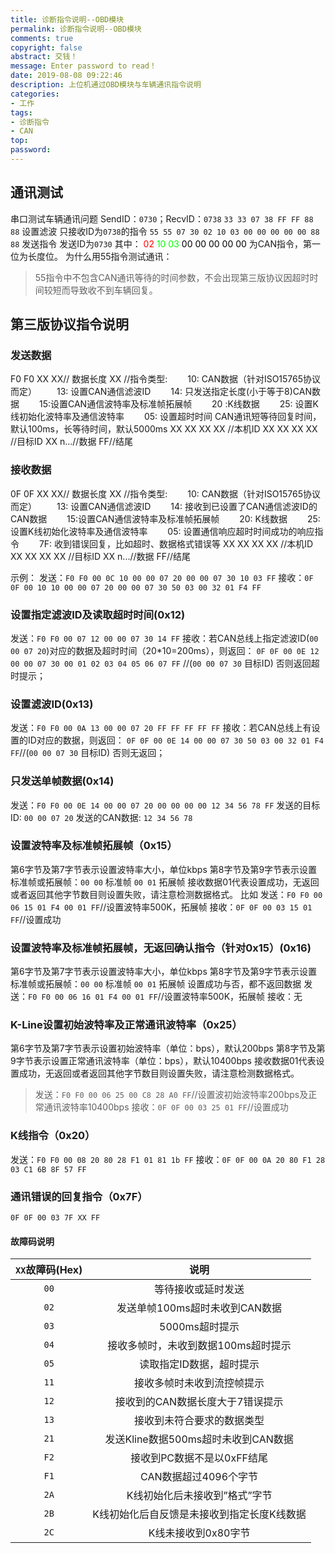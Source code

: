```yaml
---
title: 诊断指令说明--OBD模块
permalink: 诊断指令说明--OBD模块
comments: true
copyright: false
abstract: 交钱！
message: Enter password to read！
date: 2019-08-08 09:22:46
description: 上位机通过OBD模块与车辆通讯指令说明
categories:
- 工作
tags:
- 诊断指令
- CAN
top:
password:
---
```

## 通讯测试
串口测试车辆通讯问题
SendID：`0730`；RecvID：`0738`
`33 33 07 38 FF FF 88 88` 设置滤波 只接收ID为`0738`的指令
`55 55 07 30 02 10 03 00 00 00 00 00 88 88` 发送指令 发送ID为`0730`
其中：<font color="#FF0000"> 02 </font> <font color="#00FF00"> 10 03 </font> <font color="#000000"> 00 00 00 00 00 </font>为CAN指令，第一位为长度位。
为什么用55指令测试通讯：
>55指令中不包含CAN通讯等待的时间参数，不会出现第三版协议因超时时间较短而导致收不到车辆回复。

## 第三版协议指令说明
### 发送数据
F0 F0
XX XX// 数据长度
XX //指令类型:
&emsp;&emsp;10: CAN数据（针对ISO15765协议而定）
&emsp;&emsp;13: 设置CAN通信滤波ID
&emsp;&emsp;14: 只发送指定长度(小于等于8)CAN数据
&emsp;&emsp;15:设置CAN通信波特率及标准帧拓展帧
&emsp;&emsp;20 :K线数据
&emsp;&emsp;25: 设置K线初始化波特率及通信波特率
&emsp;&emsp;05: 设置超时时间 CAN通讯短等待回复时间，默认100ms，长等待时间，默认5000ms
XX XX XX XX //本机ID
XX XX XX XX //目标ID
XX n...//数据
FF//结尾

### 接收数据
0F 0F
XX XX// 数据长度
XX //指令类型:
&emsp;&emsp;10: CAN数据（针对ISO15765协议而定）
&emsp;&emsp;13: 设置CAN通信滤波ID
&emsp;&emsp;14: 接收到已设置了CAN通信滤波ID的CAN数据
&emsp;&emsp;15:设置CAN通信波特率及标准帧拓展帧
&emsp;&emsp;20: K线数据
&emsp;&emsp;25: 设置K线初始化波特率及通信波特率
&emsp;&emsp;05: 设置通信响应超时时间成功的响应指令
&emsp;&emsp;7F: 收到错误回复，比如超时、数据格式错误等
XX XX XX XX //本机ID
XX XX XX XX //目标ID
XX n...//数据
FF//结尾

示例：
发送：`F0 F0 00 0C 10 00 00 07 20 00 00 07 30 10 03 FF`
接收：`0F 0F 00 10 10 00 00 07 20 00 00 07 30 50 03 00 32 01 F4 FF`

### 设置指定滤波ID及读取超时时间(0x12)
发送：`F0 F0 00 07 12 00 00 07 30 14 FF`
接收：若CAN总线上指定滤波ID(`00 00 07 20`)对应的数据及超时时间（20*10=200ms），则返回：
`0F 0F 00 0E 12 00 00 07 30 00 01 02 03 04 05 06 07 FF` //(`00 00 07 30` 目标ID)
否则返回超时提示；


### 设置滤波ID(0x13)
发送：`F0 F0 00 0A 13 00 00 07 20 FF FF FF FF FF`
接收：若CAN总线上有设置的ID对应的数据，则返回：
`0F 0F 00 0E 14 00 00 07 30 50 03 00 32 01 F4 FF`//(`00 00 07 30` 目标ID)
否则无返回；

### 只发送单帧数据(0x14)
发送：`F0 F0 00 0E 14 00 00 07 20 00 00 00 00 12 34 56 78 FF`
发送的目标ID: `00 00 07 20`  发送的CAN数据: `12 34 56 78`

### 设置波特率及标准帧拓展帧（0x15）
第6字节及第7字节表示设置波特率大小，单位kbps
第8字节及第9字节表示设置标准帧或拓展帧：`00 00` 标准帧 `00 01` 拓展帧
接收数据01代表设置成功，无返回或者返回其他字节数目则设置失败，请注意检测数据格式。
比如
发送：`F0 F0 00 06 15 01 F4 00 01 FF`//设置波特率500K，拓展帧
接收：`0F 0F 00 03 15 01 FF`//设置成功

### 设置波特率及标准帧拓展帧，无返回确认指令（针对0x15）(0x16)
第6字节及第7字节表示设置波特率大小，单位kbps
第8字节及第9字节表示设置标准帧或拓展帧：`00 00` 标准帧 `00 01` 拓展帧
设置成功与否，都不返回数据
发送：`F0 F0 00 06 16 01 F4 00 01 FF`//设置波特率500K，拓展帧
接收：无

### K-Line设置初始波特率及正常通讯波特率（0x25）
第6字节及第7字节表示设置初始波特率（单位：bps），默认200bps
第8字节及第9字节表示设置正常通讯波特率（单位：bps），默认10400bps
接收数据01代表设置成功，无返回或者返回其他字节数目则设置失败，请注意检测数据格式。
>发送：`F0 F0 00 06 25 00 C8 28 A0 FF`//设置波初始波特率200bps及正常通讯波特率10400bps
接收：`0F 0F 00 03 25 01 FF`//设置成功

### K线指令（0x20）
发送：`F0 F0 00 08 20 80 28 F1 01 81 1b FF`
接收：`0F 0F 00 0A 20 80 F1 28 03 C1 6B 8F 57 FF`

### 通讯错误的回复指令（0x7F）
`0F 0F 00 03 7F XX FF`
#### 故障码说明

|`XX`故障码(Hex)|说明|
|:-:|:-:|
`00`|	等待接收或延时发送
`02`|	发送单帧100ms超时未收到CAN数据
`03`|	5000ms超时提示
`04`|	接收多帧时，未收到数据100ms超时提示
`05`|	读取指定ID数据，超时提示
`11`|	接收多帧时未收到流控帧提示
`12`|	接收到的CAN数据长度大于7错误提示
`13`|	接收到未符合要求的数据类型
`21`|	发送Kline数据500ms超时未收到CAN数据
`F2`|	接收到PC数据不是以0xFF结尾
`F1`|	CAN数据超过4096个字节
`2A`|	K线初始化后未接收到”格式”字节
`2B`|	K线初始化后自反馈是未接收到指定长度K线数据
`2C`|	K线未接收到0x80字节
